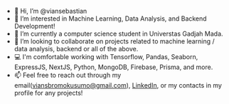 - 👋 Hi, I’m @viansebastian
- 👀 I’m interested in Machine Learning, Data Analysis, and Backend Development!
- 🌱 I’m currently a computer science student in Universtas Gadjah Mada.
- 💞️ I’m looking to collaborate on projects related to machine learning / data analysis, backend or all of the above.
- 💻 I'm comfortable working with Tensorflow, Pandas, Seaborn, ExpressJS, NextJS, Python, MongoDB, Firebase, Prisma, and more.
- 📫 Feel free to reach out through my email(viansbromokusumo@gmail.com), [LinkedIn](https://www.linkedin.com/in/viansebastianbromokusumo), or my contacts in my profile for any projects!

<!---
viansebastian/viansebastian is a ✨ special ✨ repository because its `README.md` (this file) appears on your GitHub profile.
You can click the Preview link to take a look at your changes.
--->
